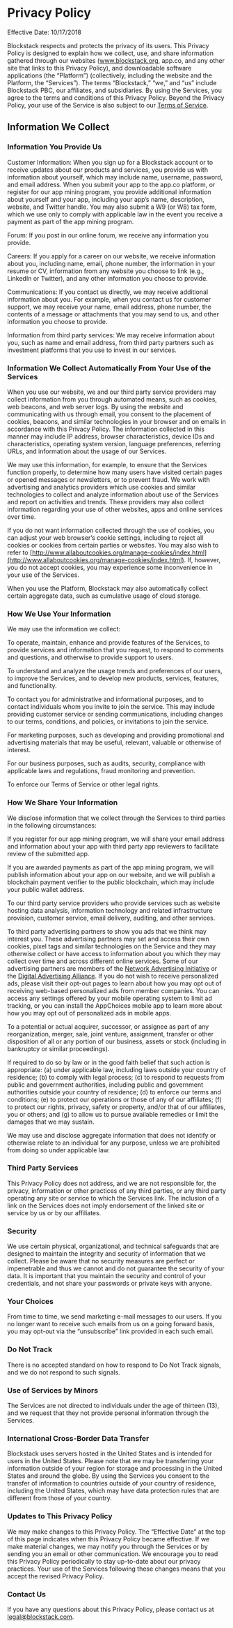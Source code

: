 # Privacy Policy

Effective Date: 10/17/2018

Blockstack respects and protects the privacy of its users. This Privacy Policy is designed to explain how we collect, use, and share information gathered through our websites (www.blockstack.org, app.co, and any other site that links to this Privacy Policy), and downloadable software applications (the “Platform”) (collectively, including the website and the Platform, the “Services”). The terms “Blockstack,” “we,” and “us” include Blockstack PBC, our affiliates, and subsidiaries. By using the Services, you agree to the terms and conditions of this Privacy Policy. Beyond the Privacy Policy, your use of the Service is also subject to our [Terms of Service](https://blockstack.org/legal/terms-of-use/).

## Information We Collect

### Information You Provide Us

Customer Information: When you sign up for a Blockstack account or to receive updates about our products and services, you provide us with information about yourself, which may include name, username, password, and email address. When you submit your app to the app.co platform, or register for our app mining program, you provide additional information about yourself and your app, including your app’s name, description, website, and Twitter handle. You may also submit a W9 (or W8) tax form, which we use only to comply with applicable law in the event you receive a payment as part of the app mining program.

Forum: If you post in our online forum, we receive any information you provide.

Careers: If you apply for a career on our website, we receive information about you, including name, email, phone number, the information in your resume or CV, information from any website you choose to link (e.g., LinkedIn or Twitter), and any other information you choose to provide.

Communications: If you contact us directly, we may receive additional information about you. For example, when you contact us for customer support, we may receive your name, email address, phone number, the contents of a message or attachments that you may send to us, and other information you choose to provide.

Information from third party services: We may receive information about you, such as name and email address, from third party partners such as investment platforms that you use to invest in our services.

### Information We Collect Automatically From Your Use of the Services

When you use our website, we and our third party service providers may collect information from you through automated means, such as cookies, web beacons, and web server logs. By using the website and communicating with us through email, you consent to the placement of cookies, beacons, and similar technologies in your browser and on emails in accordance with this Privacy Policy. The information collected in this manner may include IP address, browser characteristics, device IDs and characteristics, operating system version, language preferences, referring URLs, and information about the usage of our Services.

We may use this information, for example, to ensure that the Services function properly, to determine how many users have visited certain pages or opened messages or newsletters, or to prevent fraud. We work with advertising and analytics providers which use cookies and similar technologies to collect and analyze information about use of the Services and report on activities and trends. These providers may also collect information regarding your use of other websites, apps and online services over time.

If you do not want information collected through the use of cookies, you can adjust your web browser’s cookie settings, including to reject all cookies or cookies from certain parties or websites. You may also wish to refer to [http://www.allaboutcookies.org/manage-cookies/index.html](http://www.allaboutcookies.org/manage-cookies/index.html). If, however, you do not accept cookies, you may experience some inconvenience in your use of the Services.

When you use the Platform, Blockstack may also automatically collect certain aggregate data, such as cumulative usage of cloud storage.

### How We Use Your Information

We may use the information we collect:

To operate, maintain, enhance and provide features of the Services, to provide services and information that you request, to respond to comments and questions, and otherwise to provide support to users.

To understand and analyze the usage trends and preferences of our users, to improve the Services, and to develop new products, services, features, and functionality.

To contact you for administrative and informational purposes, and to contact individuals whom you invite to join the service. This may include providing customer service or sending communications, including changes to our terms, conditions, and policies, or invitations to join the service.

For marketing purposes, such as developing and providing promotional and advertising materials that may be useful, relevant, valuable or otherwise of interest.

For our business purposes, such as audits, security, compliance with applicable laws and regulations, fraud monitoring and prevention.

To enforce our Terms of Service or other legal rights.

### How We Share Your Information

We disclose information that we collect through the Services to third parties in the following circumstances:

If you register for our app mining program, we will share your email address and information about your app with third party app reviewers to facilitate review of the submitted app.

If you are awarded payments as part of the app mining program, we will publish information about your app on our website, and we will publish a blockchain payment verifier to the public blockchain, which may include your public wallet address.

To our third party service providers who provide services such as website hosting data analysis, information technology and related infrastructure provision, customer service, email delivery, auditing, and other services.

To third party advertising partners to show you ads that we think may interest you. These advertising partners may set and access their own cookies, pixel tags and similar technologies on the Service and they may otherwise collect or have access to information about you which they may collect over time and across different online services. Some of our advertising partners are members of the [Network Advertising Initiative](http://www.networkadvertising.org/choices/) or the [Digital Advertising Alliance](http://www.aboutads.info/choices/). If you do not wish to receive personalized ads, please visit their opt-out pages to learn about how you may opt out of receiving web-based personalized ads from member companies. You can access any settings offered by your mobile operating system to limit ad tracking, or you can install the AppChoices mobile app to learn more about how you may opt out of personalized ads in mobile apps.

To a potential or actual acquirer, successor, or assignee as part of any reorganization, merger, sale, joint venture, assignment, transfer or other disposition of all or any portion of our business, assets or stock (including in bankruptcy or similar proceedings).

If required to do so by law or in the good faith belief that such action is appropriate: (a) under applicable law, including laws outside your country of residence; (b) to comply with legal process; (c) to respond to requests from public and government authorities, including public and government authorities outside your country of residence; (d) to enforce our terms and conditions; (e) to protect our operations or those of any of our affiliates; (f) to protect our rights, privacy, safety or property, and/or that of our affiliates, you or others; and (g) to allow us to pursue available remedies or limit the damages that we may sustain.

We may use and disclose aggregate information that does not identify or otherwise relate to an individual for any purpose, unless we are prohibited from doing so under applicable law.

### Third Party Services

This Privacy Policy does not address, and we are not responsible for, the privacy, information or other practices of any third parties, or any third party operating any site or service to which the Services link. The inclusion of a link on the Services does not imply endorsement of the linked site or service by us or by our affiliates.

### Security

We use certain physical, organizational, and technical safeguards that are designed to maintain the integrity and security of information that we collect. Please be aware that no security measures are perfect or impenetrable and thus we cannot and do not guarantee the security of your data. It is important that you maintain the security and control of your credentials, and not share your passwords or private keys with anyone.

### Your Choices

From time to time, we send marketing e-mail messages to our users. If you no longer want to receive such emails from us on a going forward basis, you may opt-out via the “unsubscribe” link provided in each such email.

### Do Not Track

There is no accepted standard on how to respond to Do Not Track signals, and we do not respond to such signals.

### Use of Services by Minors

The Services are not directed to individuals under the age of thirteen (13), and we request that they not provide personal information through the Services.

### International Cross-Border Data Transfer

Blockstack uses servers hosted in the United States and is intended for users in the United States. Please note that we may be transferring your information outside of your region for storage and processing in the United States and around the globe. By using the Services you consent to the transfer of information to countries outside of your country of residence, including the United States, which may have data protection rules that are different from those of your country.

### Updates to This Privacy Policy

We may make changes to this Privacy Policy. The “Effective Date” at the top of this page indicates when this Privacy Policy became effective. If we make material changes, we may notify you through the Services or by sending you an email or other communication. We encourage you to read this Privacy Policy periodically to stay up-to-date about our privacy practices. Your use of the Services following these changes means that you accept the revised Privacy Policy.

### Contact Us

If you have any questions about this Privacy Policy, please contact us at legal@blockstack.com.
